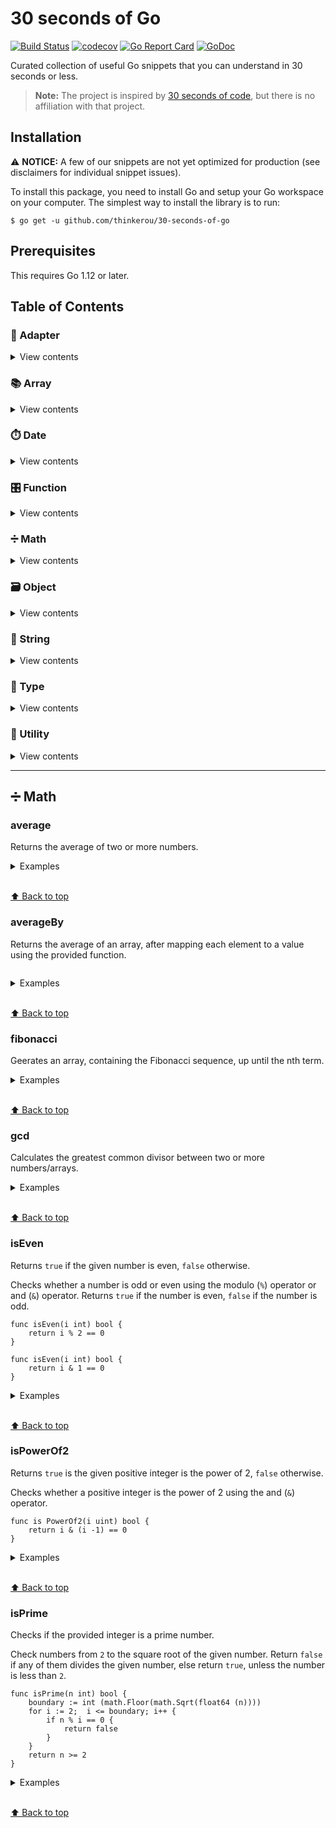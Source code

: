 # 30 seconds of Go

[![Build Status](https://api.travis-ci.org/thinkerou/30-seconds-of-go.svg)](https://travis-ci.org/thinkerou/30-seconds-of-go)
[![codecov](https://codecov.io/gh/thinkerou/30-seconds-of-go/branch/master/graph/badge.svg)](https://codecov.io/gh/thinkerou/30-seconds-of-go)
[![Go Report Card](https://goreportcard.com/badge/github.com/thinkerou/30-seconds-of-go)](https://goreportcard.com/report/github.com/thinkerou/30-seconds-of-go)
[![GoDoc](https://godoc.org/github.com/thinkerou/30-seconds-of-go?status.svg)](https://godoc.org/github.com/thinkerou/30-seconds-of-go)

Curated collection of useful Go snippets that you can understand in 30 seconds or less.

> **Note:** The project is inspired by [30 seconds of code](https://github.com/30-seconds/30-seconds-of-code), but there is no affiliation with that project.

## Installation

⚠️  **NOTICE:** A few of our snippets are not yet optimized for production (see disclaimers for individual snippet issues).

To install this package, you need to install Go and setup your Go workspace on your computer. The simplest way to install the library is to run:

```shell
$ go get -u github.com/thinkerou/30-seconds-of-go
```

## Prerequisites

This requires Go 1.12 or later.

## Table of Contents

### 🔌 Adapter

<details>
<summary>View contents</summary>

</details>

### 📚 Array

<details>
<summary>View contents</summary>

</details>

### ⏱️  Date

<details>
<summary>View contents</summary>

</details>

### 🎛️  Function

<details>
<summary>View contents</summary>

</details>

### ➗ Math

<details>
<summary>View contents</summary>

* [`average`](#average)
* [`averageBy`](#averageby)
* [`fibonacci`](#fibonacci)
* [`gcd`](#gcd)
* [`isEven`](#iseven)
* [`isPowerOf2`](#ispowerof2)
* [`isPrime`](#isprime)

</details>

### 🗃️  Object

<details>
<summary>View contents</summary>

</details>

### 📜 String

<details>
<summary>View contents</summary>

</details>

### 📃 Type

<details>
<summary>View contents</summary>

</details>

### 🔧 Utility

<details>
<summary>View contents</summary>

</details>

------

## ➗ Math

### average

Returns the average of two or more numbers.

<details>
<summary>Examples</summary>

```go
```

</details>

<br>[⬆ Back to top](#table-of-contents)

### averageBy

Returns the average of an array, after mapping each element to a value using the provided function.

```go
```

<details>
<summary>Examples</summary>

```go
```

</details>

<br>[⬆ Back to top](#table-of-contents)

### fibonacci

Geerates an array, containing the Fibonacci sequence, up until the nth term.

<details>
<summary>Examples</summary>

```go
```

</details>

<br>[⬆ Back to top](#table-of-contents)


### gcd

Calculates the greatest common divisor between two or more numbers/arrays.

<details>
<summary>Examples</summary>

```go
```

</details>

<br>[⬆ Back to top](#table-of-contents)

### isEven

Returns `true` if the given number is even, `false` otherwise.

Checks whether a number is odd or even using the modulo (`%`) operator or and (`&`) operator. Returns `true` if the number is even, `false` if the number is odd.

```
func isEven(i int) bool {
	return i % 2 == 0
}

func isEven(i int) bool {
	return i & 1 == 0
}
```

<details>
<summary>Examples</summary>

```
isEven(-1) // false
isEven(-2) // true
isEven(3) // false
isEven(4) // true
```

</details>

<br>[⬆ Back to top](#table-of-contents)

### isPowerOf2

Returns `true` is the given positive integer is the power of 2, `false` otherwise.

Checks whether a positive integer is the power of 2 using the and (`&`) operator.

```
func is PowerOf2(i uint) bool {
	return i & (i -1) == 0
}
```

<details>
<summary>Examples</summary>

```
isPowerOf2(1) // true
isPowerOf2(2) // true
isPowerOf2(3) // false
isPowerOf2(4) // true
```

</details>

<br>[⬆ Back to top](#table-of-contents)

### isPrime

Checks if the provided integer is a prime number.

Check numbers from `2` to the square root of the given number. Return `false` if any of them divides the given number, else return `true`, unless the number is less than `2`.

```
func isPrime(n int) bool {
	boundary := int (math.Floor(math.Sqrt(float64 (n))))
	for i := 2;  i <= boundary; i++ {
		if n % i == 0 {
			return false
		}
	}
	return n >= 2
}
```

<details>
<summary>Examples</summary>

```
isPrime(0) // false
isPrime(1) // false
isPrime(2) // true
isPrime(3) // true
isPrime(4) // false
isPrime(11) // true
```

</details>

<br>[⬆ Back to top](#table-of-contents)


